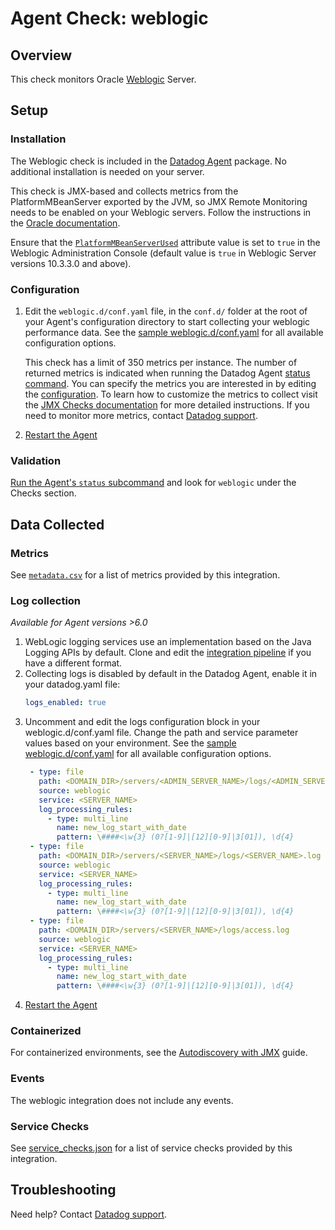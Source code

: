 # Agent Check: weblogic

## Overview

This check monitors Oracle [Weblogic][1] Server. 

## Setup

### Installation

The Weblogic check is included in the [Datadog Agent][2] package.
No additional installation is needed on your server.

This check is JMX-based and collects metrics from the PlatformMBeanServer exported by the JVM, so JMX Remote Monitoring needs to be enabled on your Weblogic servers. Follow the instructions in the [Oracle documentation][8].

Ensure that the [`PlatformMBeanServerUsed`][9] attribute value is set to `true` in the Weblogic Administration Console (default value is `true` in Weblogic Server versions 10.3.3.0 and above).  

### Configuration

1. Edit the `weblogic.d/conf.yaml` file, in the `conf.d/` folder at the root of your
   Agent's configuration directory to start collecting your weblogic performance data.
   See the [sample weblogic.d/conf.yaml][2] for all available configuration options.

   This check has a limit of 350 metrics per instance. The number of returned metrics is indicated when running the Datadog Agent [status command][3].
   You can specify the metrics you are interested in by editing the [configuration][2].
   To learn how to customize the metrics to collect visit the [JMX Checks documentation][4] for more detailed instructions.
   If you need to monitor more metrics, contact [Datadog support][5].

2. [Restart the Agent][6]

### Validation

[Run the Agent's `status` subcommand][3] and look for `weblogic` under the Checks section.

## Data Collected

### Metrics

See [`metadata.csv`][10] for a list of metrics provided by this integration.  

### Log collection

_Available for Agent versions >6.0_

1. WebLogic logging services use an implementation based on the Java Logging APIs by default. Clone and edit the [integration pipeline][11] if you have a different format.
2. Collecting logs is disabled by default in the Datadog Agent, enable it in your datadog.yaml file:
   ```yaml
   logs_enabled: true
   ```
3. Uncomment and edit the logs configuration block in your weblogic.d/conf.yaml file. Change the path and service parameter values based on your environment. See the [sample weblogic.d/conf.yaml][12] for all available configuration options.
   ```yaml
    - type: file
      path: <DOMAIN_DIR>/servers/<ADMIN_SERVER_NAME>/logs/<ADMIN_SERVER_NAME>.log
      source: weblogic
      service: <SERVER_NAME>
      log_processing_rules:
        - type: multi_line
          name: new_log_start_with_date
          pattern: \####<\w{3} (0?[1-9]|[12][0-9]|3[01]), \d{4}
    - type: file
      path: <DOMAIN_DIR>/servers/<SERVER_NAME>/logs/<SERVER_NAME>.log
      source: weblogic
      service: <SERVER_NAME>
      log_processing_rules:
        - type: multi_line
          name: new_log_start_with_date
          pattern: \####<\w{3} (0?[1-9]|[12][0-9]|3[01]), \d{4}
    - type: file
      path: <DOMAIN_DIR>/servers/<SERVER_NAME>/logs/access.log
      source: weblogic
      service: <SERVER_NAME>
      log_processing_rules:
        - type: multi_line
          name: new_log_start_with_date
          pattern: \####<\w{3} (0?[1-9]|[12][0-9]|3[01]), \d{4}
   ```
4. [Restart the Agent][13]

### Containerized
For containerized environments, see the [Autodiscovery with JMX][14] guide.

### Events

The weblogic integration does not include any events.

### Service Checks

See [service_checks.json][7] for a list of service checks provided by this integration.

## Troubleshooting

Need help? Contact [Datadog support][5].


[1]: **LINK_TO_INTEGERATION_SITE**
[2]: https://github.com/DataDog/integrations-core/blob/master/weblogic/datadog_checks/weblogic/data/conf.yaml.example
[3]: https://docs.datadoghq.com/agent/guide/agent-commands/#agent-status-and-information
[4]: https://docs.datadoghq.com/integrations/java/
[5]: https://docs.datadoghq.com/help/
[6]: https://docs.datadoghq.com/agent/guide/agent-commands/#start-stop-and-restart-the-agent
[7]: https://github.com/DataDog/integrations-core/blob/master/weblogic/assets/service_checks.json
[8]: https://docs.oracle.com/javase/8/docs/technotes/guides/management/agent.html#gdenl
[9]: https://docs.oracle.com/en/middleware/standalone/weblogic-server/14.1.1.0/jmxcu/understandwls.html#GUID-1D2E290E-F762-44A8-99C2-EB857EB12387
[10]: https://github.com/DataDog/integrations-core/blob/master/weblogic/metadata.csv
[11]: https://docs.datadoghq.com/logs/processing/#integration-pipelines 
[12]: https://github.com/DataDog/integrations-core/blob/master/weblogic/datadog_checks/weblogic/data/conf.yaml.example
[13]: https://docs.datadoghq.com/agent/guide/agent-commands/#start-stop-and-restart-the-agent
[14]: https://docs.datadoghq.com/agent/guide/autodiscovery-with-jmx/?tab=containerizedagent